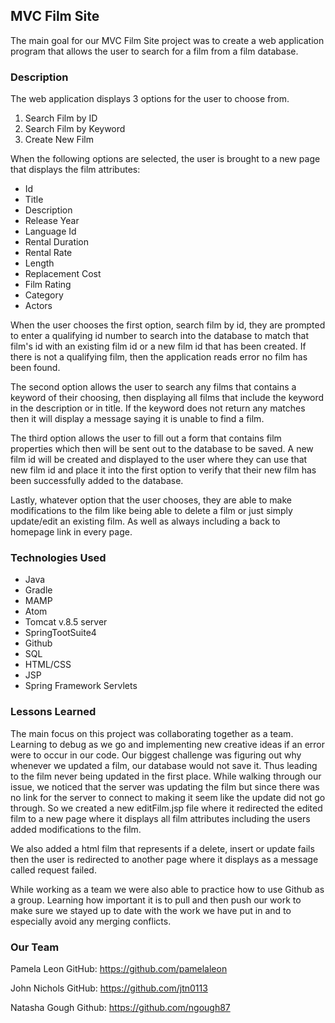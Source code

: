 ## MVC Film Site
The main goal for our MVC Film Site project was to create a web 
application program that allows the user to search for a film from a 
film database.

### Description
The web application displays 3 options for the user to choose from. 
1. Search Film by ID
2. Search Film by Keyword
3. Create New Film

When the following options are selected, the user is brought to a new 
page that displays the film attributes:
 - Id
 - Title
 - Description
 - Release Year
 - Language Id
 - Rental Duration
 - Rental Rate
 - Length
 - Replacement Cost
 - Film Rating
 - Category
 - Actors

When the user chooses the first option, search film by id, they are prompted to enter a qualifying id 
number to search into the database to match that film's id with an existing film id or a new film id that has been created. 
If there is not a qualifying film, then the application reads error no film 
has been found.

The second option allows the user to search any films that contains a keyword of their choosing, 
then displaying all films that include the keyword in the description or in title. If the keyword does 
not return any matches then it will display a message saying it is unable to find a film.

The third option allows the user to fill out a form that contains film properties which then will be 
sent out to the database to be saved. A new film id will be created and displayed to the user 
where they can use that new film id and place it into the first option to verify that their new film 
has been successfully added to the database. 

Lastly, whatever option that the user chooses, they are able to make modifications to the film like 
being able to delete a film or just simply update/edit an existing film. As well as always including a 
back to homepage link in every page. 

### Technologies Used
- Java
- Gradle
- MAMP
- Atom
- Tomcat v.8.5 server 
- SpringTootSuite4
- Github
- SQL
- HTML/CSS
- JSP
- Spring Framework Servlets 

### Lessons Learned
The main focus on this project was collaborating together as a team. Learning to debug as we go and implementing new creative ideas if 
an error were to occur in our code. Our biggest challenge was figuring out
why whenever we updated a film, our database would not save it. Thus leading to the film never being updated in the first place.
While walking through our issue, we noticed that the server was updating the film but since there was no link for 
the server to connect to making it seem like the update did not go through. So we created a new editFilm.jsp file where it 
redirected the edited film to a new page where it displays all film attributes including 
the users added modifications to the film. 

We also added a html film that represents if a delete, insert or update fails then the user is 
redirected to another page where it 
displays as a message called request failed.  

While working as a team we were also able to practice how to use Github as a group. Learning 
how important it is to pull and then push our work to make sure we stayed up to date with the 
work we have put in and to especially avoid any merging conflicts.

### Our Team 

Pamela Leon 
GitHub: https://github.com/pamelaleon 

John Nichols
GitHub: https://github.com/jtn0113

Natasha Gough
Github: https://github.com/ngough87


